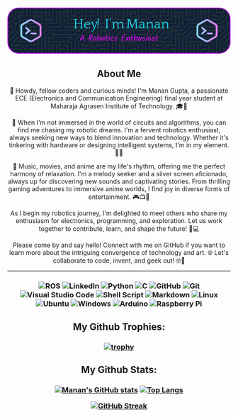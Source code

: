 <h4 align="middle">

![Github Banner](/github-header-image.png)
</h4>

<h2 align="middle">About Me
</h2>

<div align="center">
<font font-family: sans-serif;
  
👋 Howdy, fellow coders and curious minds! I'm Manan Gupta, a passionate ECE (Electronics and Communication Engineering) final year student at Maharaja Agrasen Institute of Technology. 🎓🔌

🤖 When I'm not immersed in the world of circuits and algorithms, you can find me chasing my robotic dreams. I'm a fervent robotics enthusiast, always seeking new ways to blend innovation and technology. Whether it's tinkering with hardware or designing intelligent systems, I'm in my element. 🤖🔧

🎵 Music, movies, and anime are my life's rhythm, offering me the perfect harmony of relaxation. I'm a melody seeker and a silver screen aficionado, always up for discovering new sounds and captivating stories. From thrilling gaming adventures to immersive anime worlds, I find joy in diverse forms of entertainment. 🎮📺🎵

As I begin my robotics journey, I'm delighted to meet others who share my enthusiasm for electronics, programming, and exploration. Let us work together to contribute, learn, and shape the future! 🚀💻

Please come by and say hello! Connect with me on GitHub if you want to learn more about the intriguing convergence of technology and art. 🌐 Let's collaborate to code, invent, and geek out! 🤓🚀
***
</font>
</div>

<h3 align="Middle">

![ROS](https://img.shields.io/badge/ros-%230A0FF9.svg?style=for-the-badge&logo=ros&logoColor=white)
![LinkedIn](https://img.shields.io/badge/linkedin-%230077B5.svg?style=for-the-badge&logo=linkedin&logoColor=white)
![Python](https://img.shields.io/badge/python-3670A0?style=for-the-badge&logo=python&logoColor=ffdd54)
![C](https://img.shields.io/badge/c-%2300599C.svg?style=for-the-badge&logo=c&logoColor=white)
![GitHub](https://img.shields.io/badge/github-%23121011.svg?style=for-the-badge&logo=github&logoColor=white)
![Git](https://img.shields.io/badge/git-%23F05033.svg?style=for-the-badge&logo=git&logoColor=white)
![Visual Studio Code](https://img.shields.io/badge/Visual%20Studio%20Code-0078d7.svg?style=for-the-badge&logo=visual-studio-code&logoColor=white)
![Shell Script](https://img.shields.io/badge/shell_script-%23121011.svg?style=for-the-badge&logo=gnu-bash&logoColor=white)
![Markdown](https://img.shields.io/badge/markdown-%23000000.svg?style=for-the-badge&logo=markdown&logoColor=white)
![Linux](https://img.shields.io/badge/Linux-FCC624?style=for-the-badge&logo=linux&logoColor=black)
![Ubuntu](https://img.shields.io/badge/Ubuntu-E95420?style=for-the-badge&logo=ubuntu&logoColor=white)
![Windows](https://img.shields.io/badge/Windows-0078D6?style=for-the-badge&logo=windows&logoColor=white)
![Arduino](https://img.shields.io/badge/-Arduino-00979D?style=for-the-badge&logo=Arduino&logoColor=white)
![Raspberry Pi](https://img.shields.io/badge/-RaspberryPi-C51A4A?style=for-the-badge&logo=Raspberry-Pi)

<h3 align="Middle">

<h2 align="Middle">My Github Trophies:</h2>
<h3 align="Middle">
  
[![trophy](https://github-profile-trophy.vercel.app/?username=MGupta28&theme=dracula&column=-1&no-bg=true)](https://github.com/ryo-ma/github-profile-trophy)


</h3>

<h2 align="Middle">My Github Stats:</h2>
<h3 align="Middle">
  
[![Manan's GitHub stats](https://github-readme-stats.vercel.app/api?username=MGupta28&theme=aura&border_radius=20)](https://github.com/anuraghazra/github-readme-stats)
[![Top Langs](https://github-readme-stats.vercel.app/api/top-langs/?username=MGupta28&layout=compact&langs_count=8&theme=ocean_dark&border_radius=20)](https://github.com/anuraghazra/github-readme-stats)

[![GitHub Streak](https://github-readme-streak-stats.herokuapp.com?user=MGupta28&theme=radical&border_radius=20&date_format=j%20M%5B%20Y%5D&dates=EB3FD9)](https://git.io/streak-stats)

</h3>

